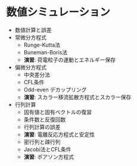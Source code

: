 # 数値シミュレーション

- 数値計算と誤差
- 常微分方程式
  - Runge-Kutta法
  - Buneman-Boris法
  - **演習**: 荷電粒子の運動とエネルギー保存
- 偏微分方程式
  - 中央差分法
  - CFL条件
  - Odd-even デカップリング
  - **演習**: スカラー移流拡散方程式とスカラー保存
- 行列計算
  - 固有値と固有ベクトルの復習
  - 条件数と反復回数
  - 行列計算の誤差
  - **演習**: 電離反応方程式と安定性
  - 密行列と疎行列
  - Jacobi法とCFL条件
  - **演習**: ポアソン方程式
